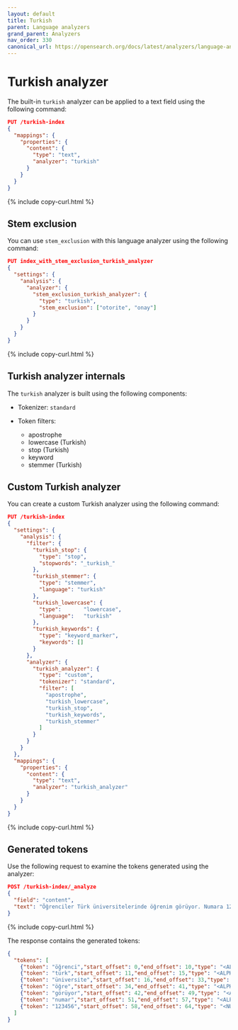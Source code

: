 ```yaml
---
layout: default
title: Turkish
parent: Language analyzers
grand_parent: Analyzers
nav_order: 330
canonical_url: https://opensearch.org/docs/latest/analyzers/language-analyzers/turkish/
---
```


# Turkish analyzer

The built-in `turkish` analyzer can be applied to a text field using the following command:

```json
PUT /turkish-index
{
  "mappings": {
    "properties": {
      "content": {
        "type": "text",
        "analyzer": "turkish"
      }
    }
  }
}
```
{% include copy-curl.html %}

## Stem exclusion

You can use `stem_exclusion` with this language analyzer using the following command:

```json
PUT index_with_stem_exclusion_turkish_analyzer
{
  "settings": {
    "analysis": {
      "analyzer": {
        "stem_exclusion_turkish_analyzer": {
          "type": "turkish",
          "stem_exclusion": ["otorite", "onay"]
        }
      }
    }
  }
}
```
{% include copy-curl.html %}

## Turkish analyzer internals

The `turkish` analyzer is built using the following components:

- Tokenizer: `standard`

- Token filters:
  - apostrophe
  - lowercase (Turkish)
  - stop (Turkish)
  - keyword
  - stemmer (Turkish)

## Custom Turkish analyzer

You can create a custom Turkish analyzer using the following command:

```json
PUT /turkish-index
{
  "settings": {
    "analysis": {
      "filter": {
        "turkish_stop": {
          "type": "stop",
          "stopwords": "_turkish_"
        },
        "turkish_stemmer": {
          "type": "stemmer",
          "language": "turkish"
        },
        "turkish_lowercase": {
          "type":       "lowercase",
          "language":   "turkish"
        },
        "turkish_keywords": {
          "type": "keyword_marker",
          "keywords": []
        }
      },
      "analyzer": {
        "turkish_analyzer": {
          "type": "custom",
          "tokenizer": "standard",
          "filter": [
            "apostrophe",
            "turkish_lowercase",
            "turkish_stop",
            "turkish_keywords",
            "turkish_stemmer"
          ]
        }
      }
    }
  },
  "mappings": {
    "properties": {
      "content": {
        "type": "text",
        "analyzer": "turkish_analyzer"
      }
    }
  }
}
```
{% include copy-curl.html %}

## Generated tokens

Use the following request to examine the tokens generated using the analyzer:

```json
POST /turkish-index/_analyze
{
  "field": "content",
  "text": "Öğrenciler Türk üniversitelerinde öğrenim görüyor. Numara 123456."
}
```
{% include copy-curl.html %}

The response contains the generated tokens:

```json
{
  "tokens": [
    {"token": "öğrenci","start_offset": 0,"end_offset": 10,"type": "<ALPHANUM>","position": 0},
    {"token": "türk","start_offset": 11,"end_offset": 15,"type": "<ALPHANUM>","position": 1},
    {"token": "üniversite","start_offset": 16,"end_offset": 33,"type": "<ALPHANUM>","position": 2},
    {"token": "öğre","start_offset": 34,"end_offset": 41,"type": "<ALPHANUM>","position": 3},
    {"token": "görüyor","start_offset": 42,"end_offset": 49,"type": "<ALPHANUM>","position": 4},
    {"token": "numar","start_offset": 51,"end_offset": 57,"type": "<ALPHANUM>","position": 5},
    {"token": "123456","start_offset": 58,"end_offset": 64,"type": "<NUM>","position": 6}
  ]
}
```